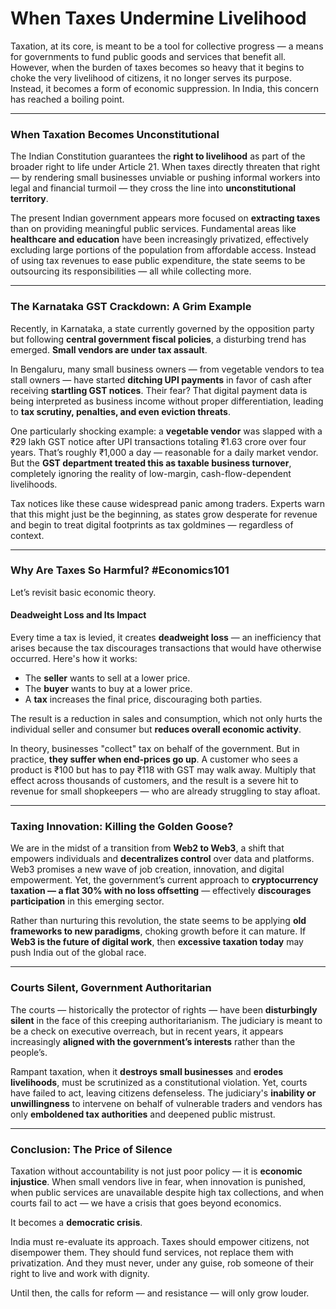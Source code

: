 # When Taxes Undermine Livelihood

Taxation, at its core, is meant to be a tool for collective progress — a means for governments to fund public goods and services that benefit all. However, when the burden of taxes becomes so heavy that it begins to choke the very livelihood of citizens, it no longer serves its purpose. Instead, it becomes a form of economic suppression. In India, this concern has reached a boiling point.

---

### When Taxation Becomes Unconstitutional

The Indian Constitution guarantees the **right to livelihood** as part of the broader right to life under Article 21. When taxes directly threaten that right — by rendering small businesses unviable or pushing informal workers into legal and financial turmoil — they cross the line into **unconstitutional territory**.

The present Indian government appears more focused on **extracting taxes** than on providing meaningful public services. Fundamental areas like **healthcare and education** have been increasingly privatized, effectively excluding large portions of the population from affordable access. Instead of using tax revenues to ease public expenditure, the state seems to be outsourcing its responsibilities — all while collecting more.

---

### The Karnataka GST Crackdown: A Grim Example

Recently, in Karnataka, a state currently governed by the opposition party but following **central government fiscal policies**, a disturbing trend has emerged. **Small vendors are under tax assault**.

In Bengaluru, many small business owners — from vegetable vendors to tea stall owners — have started **ditching UPI payments** in favor of cash after receiving **startling GST notices**. Their fear? That digital payment data is being interpreted as business income without proper differentiation, leading to **tax scrutiny, penalties, and even eviction threats**.

One particularly shocking example: a **vegetable vendor** was slapped with a ₹29 lakh GST notice after UPI transactions totaling ₹1.63 crore over four years. That’s roughly ₹1,000 a day — reasonable for a daily market vendor. But the **GST department treated this as taxable business turnover**, completely ignoring the reality of low-margin, cash-flow-dependent livelihoods.

Tax notices like these cause widespread panic among traders. Experts warn that this might just be the beginning, as states grow desperate for revenue and begin to treat digital footprints as tax goldmines — regardless of context.

---

### Why Are Taxes So Harmful? #Economics101

Let’s revisit basic economic theory.

#### **Deadweight Loss and Its Impact**

Every time a tax is levied, it creates **deadweight loss** — an inefficiency that arises because the tax discourages transactions that would have otherwise occurred. Here's how it works:

* The **seller** wants to sell at a lower price.
* The **buyer** wants to buy at a lower price.
* A **tax** increases the final price, discouraging both parties.

The result is a reduction in sales and consumption, which not only hurts the individual seller and consumer but **reduces overall economic activity**.

In theory, businesses "collect" tax on behalf of the government. But in practice, **they suffer when end-prices go up**. A customer who sees a product is ₹100 but has to pay ₹118 with GST may walk away. Multiply that effect across thousands of customers, and the result is a severe hit to revenue for small shopkeepers — who are already struggling to stay afloat.

---

### Taxing Innovation: Killing the Golden Goose?

We are in the midst of a transition from **Web2 to Web3**, a shift that empowers individuals and **decentralizes control** over data and platforms. Web3 promises a new wave of job creation, innovation, and digital empowerment. Yet, the government’s current approach to **cryptocurrency taxation — a flat 30% with no loss offsetting** — effectively **discourages participation** in this emerging sector.

Rather than nurturing this revolution, the state seems to be applying **old frameworks to new paradigms**, choking growth before it can mature. If **Web3 is the future of digital work**, then **excessive taxation today** may push India out of the global race.

---

### Courts Silent, Government Authoritarian

The courts — historically the protector of rights — have been **disturbingly silent** in the face of this creeping authoritarianism. The judiciary is meant to be a check on executive overreach, but in recent years, it appears increasingly **aligned with the government’s interests** rather than the people’s.

Rampant taxation, when it **destroys small businesses** and **erodes livelihoods**, must be scrutinized as a constitutional violation. Yet, courts have failed to act, leaving citizens defenseless. The judiciary's **inability or unwillingness** to intervene on behalf of vulnerable traders and vendors has only **emboldened tax authorities** and deepened public mistrust.

---

### Conclusion: The Price of Silence

Taxation without accountability is not just poor policy — it is **economic injustice**. When small vendors live in fear, when innovation is punished, when public services are unavailable despite high tax collections, and when courts fail to act — we have a crisis that goes beyond economics.

It becomes a **democratic crisis**.

India must re-evaluate its approach. Taxes should empower citizens, not disempower them. They should fund services, not replace them with privatization. And they must never, under any guise, rob someone of their right to live and work with dignity.

Until then, the calls for reform — and resistance — will only grow louder.
